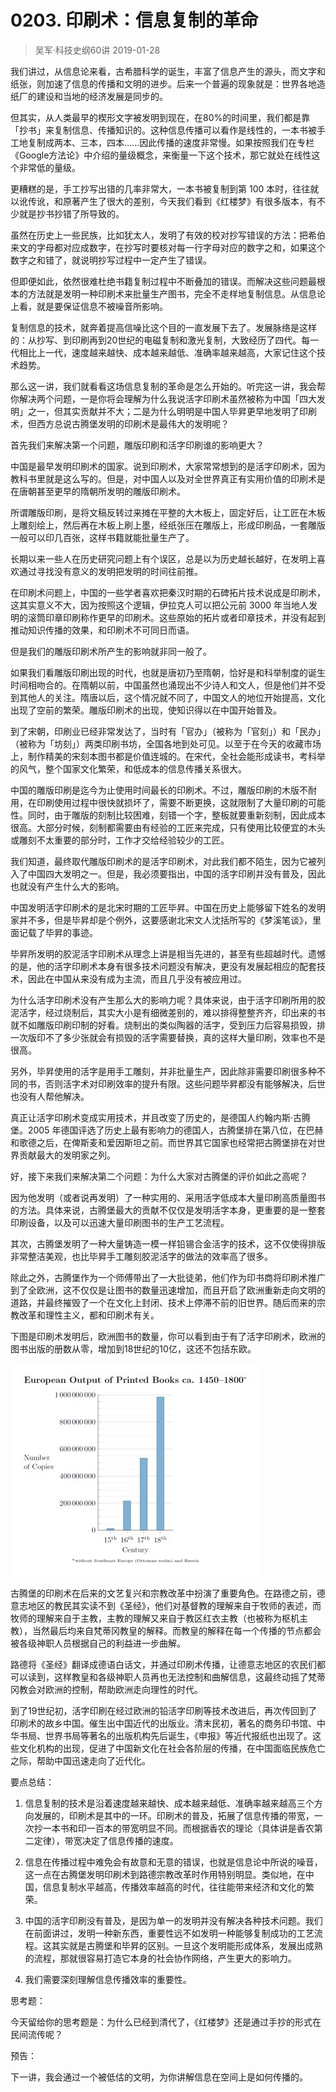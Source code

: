 # 0203. 印刷术：信息复制的革命
> 吴军·科技史纲60讲
2019-01-28

我们讲过，从信息论来看，古希腊科学的诞生，丰富了信息产生的源头，而文字和纸张，则加速了信息的传播和文明的进步。后来一个普遍的现象就是：世界各地造纸厂的建设和当地的经济发展是同步的。

但其实，从人类最早的楔形文字被发明到现在，在80%的时间里，我们都是靠「抄书」来复制信息、传播知识的。这种信息传播可以看作是线性的，一本书被手工地复制成两本、三本，四本……因此传播的速度非常慢。如果按照我们在专栏《Google方法论》中介绍的量级概念，来衡量一下这个技术，那它就处在线性这个非常低的量级。

更糟糕的是，手工抄写出错的几率非常大，一本书被复制到第 100 本时，往往就以讹传讹，和原著产生了很大的差别，今天我们看到《红楼梦》有很多版本，有不少就是抄书抄错了所导致的。

虽然在历史上一些民族，比如犹太人，发明了有效的校对抄写错误的方法：把希伯来文的字母都对应成数字，在抄写时要核对每一行字母对应的数字之和，如果这个数字之和错了，就说明抄写过程中一定产生了错误。

但即便如此，依然很难杜绝书籍复制过程中不断叠加的错误。而解决这些问题最根本的方法就是发明一种印刷术来批量生产图书，完全不走样地复制信息。从信息论上看，就是要保证信息不被噪音所影响。

复制信息的技术，就奔着提高信噪比这个目的一直发展下去了。发展脉络是这样的：从抄写、到印刷再到20世纪的电磁复制和激光复制，大致经历了四代。每一代相比上一代，速度越来越快、成本越来越低、准确率越来越高，大家记住这个技术趋势。

那么这一讲，我们就看看这场信息复制的革命是怎么开始的。听完这一讲，我会帮你解决两个问题，一是你将会理解为什么我说活字印刷术虽然被称为中国「四大发明」之一，但其实贡献并不大；二是为什么明明是中国人毕昇更早地发明了印刷术，但西方总说古腾堡发明的印刷术是最伟大的发明呢？

首先我们来解决第一个问题，雕版印刷和活字印刷谁的影响更大？

中国是最早发明印刷术的国家。说到印刷术，大家常常想到的是活字印刷术，因为教科书里就是这么写的。但是，对中国人以及对全世界真正有实用价值的印刷术是在唐朝甚至更早的隋朝所发明的雕版印刷术。

所谓雕版印刷，是将文稿反转过来摊在平整的大木板上，固定好后，让工匠在木板上雕刻绘上，然后再在木板上刷上墨，经纸张压在雕版上，形成印刷品，一套雕版一般可以印几百张，这样书籍就能批量生产了。

长期以来一些人在历史研究问题上有个误区，总是以为历史越长越好，在发明上喜欢通过寻找没有意义的发明把发明的时间往前推。

在印刷术问题上，中国的一些学者喜欢把秦汉时期的石碑拓片技术说成是印刷术，这其实意义不大，因为按照这个逻辑，伊拉克人可以把公元前 3000 年当地人发明的滚筒印章印刷称作更早的印刷术。这些原始的拓片或者印章技术，并没有起到推动知识传播的效果，和印刷术不可同日而语。

但是我们的雕版印刷术所产生的影响就非同一般了。

如果我们看雕版印刷出现的时代，也就是唐初乃至隋朝，恰好是和科举制度的诞生时间相吻合的。在隋朝以前，中国虽然也涌现出不少诗人和文人，但是他们并不受到其他人的关注。隋唐以后，这个情况就不同了，中国文人的地位开始提高，文化出现了空前的繁荣。雕版印刷术的出现，使知识得以在中国开始普及。

到了宋朝，印刷业已经非常发达了，当时有「官办」（被称为「官刻」）和「民办」（被称为「坊刻」）两类印刷书坊，全国各地到处可见。以至于在今天的收藏市场上，制作精美的宋刻本图书都是价值连城的。在宋代，全社会能形成读书，考科举的风气，整个国家文化繁荣，和低成本的信息传播关系很大。

中国的雕版印刷是迄今为止使用时间最长的印刷术。不过，雕版印刷的木版不耐用，在印刷使用过程中很快就损坏了，需要不断更换，这就限制了大量印刷的可能性。同时，由于雕版的刻制比较困难，刻错一个字，整板就要重新刻制，因此成本很高。大部分时候，刻制都需要由有经验的工匠来完成，只有使用比较便宜的木头或雕刻不太重要的部分时，工作才交给经验较少的工匠。

我们知道，最终取代雕版印刷术的是活字印刷术，对此我们都不陌生，因为它被列入了中国四大发明之一。但是，我必须要指出，中国的活字印刷并没有普及，因此也就没有产生什么大的影响。

中国发明活字印刷术的是北宋时期的工匠毕昇。中国在历史上能够留下姓名的发明家并不多，但是毕昇却是个例外，这要感谢北宋文人沈括所写的《梦溪笔谈》，里面记载了毕昇的事迹。

毕昇所发明的胶泥活字印刷术从理念上讲是相当先进的，甚至有些超越时代。遗憾的是，他的活字印刷术本身有很多技术问题没有解决，更没有发展起相应的配套技术，因此在中国从来没有成为主流，而且几乎没有被应用过。

为什么活字印刷术没有产生那么大的影响力呢？具体来说，由于活字印刷所用的胶泥活字，经过烧制后，其实大小是有细微差别的，难以排得整整齐齐，印出来的书就不如雕版印刷印制的好看。烧制出的类似陶器的活字，受到压力后容易损毁，排一次版印不了多少张就会有损毁的活字需要替换，真的这样大量印刷，效率也不是很高。

另外，毕昇使用的活字是用手工雕刻，并非批量生产，因此除非需要印刷很多种不同的书，否则活字术对印刷效率的提升有限。这些问题毕昇都没有能够解决，后世也没有人帮他解决。

真正让活字印刷术变成实用技术，并且改变了历史的，是德国人约翰内斯·古腾堡。2005 年德国评选了历史上最有影响力的德国人，古腾堡排在第八位，在巴赫和歌德之后，在俾斯麦和爱因斯坦之前。而世界其它国家也经常把古腾堡排在对世界贡献最大的发明家之列。

好，接下来我们来解决第二个问题：为什么大家对古腾堡的评价如此之高呢？

因为他发明（或者说再发明）了一种实用的、采用活字低成本大量印刷高质量图书的方法。具体来说，古腾堡最大的贡献不仅仅是发明活字本身，更重要的是一整套印刷设备，以及可以迅速大量印刷图书的生产工艺流程。

其次，古腾堡发明了一种大量铸造一模一样铅锡合金活字的技术，这不仅使得排版非常整洁美观，也比毕昇手工雕刻胶泥活字的做法的效率高了很多。

除此之外，古腾堡作为一个师傅带出了一大批徒弟，他们作为印书商将印刷术推广到了全欧洲，这不仅仅是让图书的数量迅速增加，而且开启了欧洲重新走向文明的道路，并最终摧毁了一个在文化上封闭、技术上停滞不前的旧世界。随后而来的宗教改革和理性主义，都和印刷术有关。

下图是印刷术发明后，欧洲图书的数量，你可以看到由于有了活字印刷术，欧洲的图书出版的册数从零，增加到18世纪的10亿，这还不包括东欧。

![](./res/2019009.jpg)

古腾堡的印刷术在后来的文艺复兴和宗教改革中扮演了重要角色。在路德之前，德意志地区的教民其实读不到《圣经》，他们对基督教的理解来自于牧师的表述，而牧师的理解来自于主教，主教的理解又来自于教区红衣主教（也被称为枢机主教），当然最后均来自梵蒂冈教皇的解释。而教皇的解释在每一个传播的节点都会被各级神职人员根据自己的利益进一步曲解。

路德将《圣经》翻译成德语白话文，并通过印刷术传播，让德意志地区的农民们都可以读到，这样教皇和各级神职人员再也无法控制和曲解信息，这最终动摇了梵蒂冈教会对欧洲的控制，帮助欧洲走向理性的时代。

到了19世纪初，活字印刷在经过欧洲的铅活字印刷等技术改进后，再次传回到了印刷术的故乡中国。催生出中国近代的出版业。清末民初，著名的商务印书馆、中华书局、世界书局等著名的出版机构先后诞生，《申报》等近代报纸也出现了。这些文化机构的出现，促进了中国新文化在社会各阶层的传播，在中国面临民族危亡之际，帮助中国迅速走向了近代化。

要点总结：

1. 信息复制的技术是沿着速度越来越快、成本越来越低、准确率越来越高三个方向发展的，印刷术是其中的一环。印刷术的普及，拓展了信息传播的带宽，一次抄一本书和印一百本的带宽明显不同。而根据香农的理论（具体讲是香农第二定律），带宽决定了信息传播的速度。

2. 信息在传播过程中难免会有故意和无意的错误，也就是信息论中所说的噪音，这一点在古腾堡发明印刷术到路德宗教改革时作用特别明显。类似地，在中国，信息复制水平越高，传播效率越高的时代，往往能带来经济和文化的繁荣。
3. 中国的活字印刷没有普及，是因为单一的发明并没有解决各种技术问题。我们在前面讲过，发明一种新东西，重要性远不如发明一种能够复制成功的工艺流程。这其实就是古腾堡和毕昇的区别。一旦这个发明能形成体系，发展出成熟的流程，那就很容易打造它本身的社会协作网络，产生更大的影响力。
4. 我们需要深刻理解信息传播效率的重要性。

思考题：

今天留给你的思考题是：为什么已经到清代了，《红楼梦》还是通过手抄的形式在民间流传呢？

预告：

下一讲，我会通过一个被低估的文明，为你讲解信息在空间上是如何传播的。